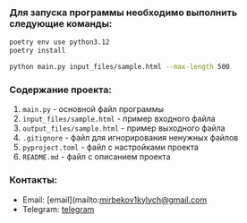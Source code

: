 
### Для запуска программы необходимо выполнить следующие команды:
```bash
poetry env use python3.12
poetry install
```
```bash
python main.py input_files/sample.html --max-length 500
```

### Содержание проекта:
1. `main.py` - основной файл программы
2. `input_files/sample.html` - пример входного файла
3. `output_files/sample.html` - пример выходного файла
4. `.gitignore` - файл для игнорирования ненужных файлов
5. `pyproject.toml` - файл с настройками проекта
6. `README.md` - файл с описанием проекта

### Контакты:
- Email: [email](mailto:mirbekov1kylych@gmail.com
- Telegram: [telegram](https://t.me/kylych_mirbekov)
